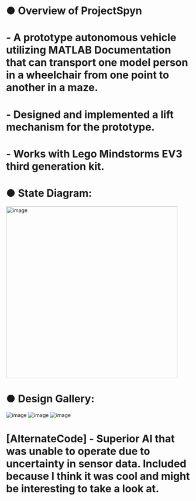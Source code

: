 # ● Overview of ProjectSpyn
# -	A prototype autonomous vehicle utilizing MATLAB Documentation that can transport one model person in a wheelchair from one point to another in a maze.
# -	Designed and implemented a lift mechanism for the prototype.
# -	Works with Lego Mindstorms EV3 third generation kit. 


# ● State Diagram:

 <img width="468" alt="image" src="https://github.com/darshchaurasia/ProjectSpyn/assets/43368969/7e09a651-ff25-4ed6-83dc-db8ddf93b57c">
 
# ●	Design Gallery: 

![image](https://github.com/darshchaurasia/ProjectSpyn/assets/43368969/79cfb4df-cf6e-492c-869a-0a20f855324b)
![image](https://github.com/darshchaurasia/ProjectSpyn/assets/43368969/94390b4a-c332-4095-a054-60cfbb761c20)
![image](https://github.com/darshchaurasia/ProjectSpyn/assets/43368969/719025ed-b313-4a1e-986e-ff62cc40acc5)


# [AlternateCode] - Superior AI that was unable to operate due to uncertainty in sensor data. Included because I think it was cool and might be interesting to take a look at.


